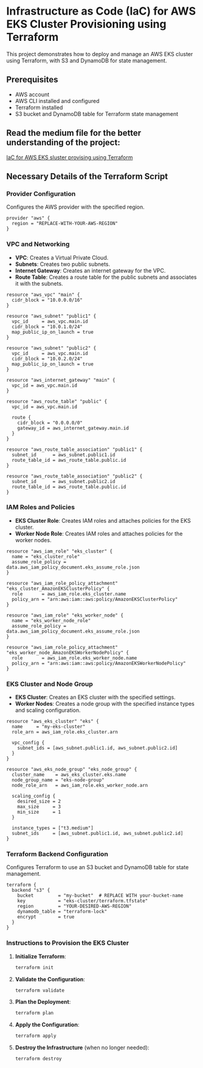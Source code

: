 # Infrastructure as Code (IaC) for AWS EKS Cluster Provisioning using Terraform

This project demonstrates how to deploy and manage an AWS EKS cluster using Terraform, with S3 and DynamoDB for state management.

## Prerequisites

- AWS account
- AWS CLI installed and configured
- Terraform installed
- S3 bucket and DynamoDB table for Terraform state management

## Read the medium file for the better understanding of the project:
[IaC for AWS EKS sluster provising using Terraform](https://carl-writes.medium.com/infrastructure-as-code-iac-for-aws-eks-cluster-provisioning-using-terraform-95ce0d0a890f)


## Necessary Details of the Terraform Script

### Provider Configuration

Configures the AWS provider with the specified region.

```hcl
provider "aws" {
  region = "REPLACE-WITH-YOUR-AWS-REGION"
}
```

### VPC and Networking

- **VPC**: Creates a Virtual Private Cloud.
- **Subnets**: Creates two public subnets.
- **Internet Gateway**: Creates an internet gateway for the VPC.
- **Route Table**: Creates a route table for the public subnets and associates it with the subnets.

```hcl
resource "aws_vpc" "main" {
  cidr_block = "10.0.0.0/16"
}

resource "aws_subnet" "public1" {
  vpc_id     = aws_vpc.main.id
  cidr_block = "10.0.1.0/24"
  map_public_ip_on_launch = true
}

resource "aws_subnet" "public2" {
  vpc_id     = aws_vpc.main.id
  cidr_block = "10.0.2.0/24"
  map_public_ip_on_launch = true
}

resource "aws_internet_gateway" "main" {
  vpc_id = aws_vpc.main.id
}

resource "aws_route_table" "public" {
  vpc_id = aws_vpc.main.id

  route {
    cidr_block = "0.0.0.0/0"
    gateway_id = aws_internet_gateway.main.id
  }
}

resource "aws_route_table_association" "public1" {
  subnet_id      = aws_subnet.public1.id
  route_table_id = aws_route_table.public.id
}

resource "aws_route_table_association" "public2" {
  subnet_id      = aws_subnet.public2.id
  route_table_id = aws_route_table.public.id
}
```

### IAM Roles and Policies

- **EKS Cluster Role**: Creates IAM roles and attaches policies for the EKS cluster.
- **Worker Node Role**: Creates IAM roles and attaches policies for the worker nodes.

```hcl
resource "aws_iam_role" "eks_cluster" {
  name = "eks_cluster_role"
  assume_role_policy = data.aws_iam_policy_document.eks_assume_role.json
}

resource "aws_iam_role_policy_attachment" "eks_cluster_AmazonEKSClusterPolicy" {
  role       = aws_iam_role.eks_cluster.name
  policy_arn = "arn:aws:iam::aws:policy/AmazonEKSClusterPolicy"
}

resource "aws_iam_role" "eks_worker_node" {
  name = "eks_worker_node_role"
  assume_role_policy = data.aws_iam_policy_document.eks_assume_role.json
}

resource "aws_iam_role_policy_attachment" "eks_worker_node_AmazonEKSWorkerNodePolicy" {
  role       = aws_iam_role.eks_worker_node.name
  policy_arn = "arn:aws:iam::aws:policy/AmazonEKSWorkerNodePolicy"
}
```

### EKS Cluster and Node Group

- **EKS Cluster**: Creates an EKS cluster with the specified settings.
- **Worker Nodes**: Creates a node group with the specified instance types and scaling configuration.

```hcl
resource "aws_eks_cluster" "eks" {
  name     = "my-eks-cluster"
  role_arn = aws_iam_role.eks_cluster.arn

  vpc_config {
    subnet_ids = [aws_subnet.public1.id, aws_subnet.public2.id]
  }
}

resource "aws_eks_node_group" "eks_node_group" {
  cluster_name    = aws_eks_cluster.eks.name
  node_group_name = "eks-node-group"
  node_role_arn   = aws_iam_role.eks_worker_node.arn

  scaling_config {
    desired_size = 2
    max_size     = 3
    min_size     = 1
  }

  instance_types = ["t3.medium"]
  subnet_ids     = [aws_subnet.public1.id, aws_subnet.public2.id]
}
```

### Terraform Backend Configuration

Configures Terraform to use an S3 bucket and DynamoDB table for state management.

```hcl
terraform {
  backend "s3" {
    bucket         = "my-bucket"  # REPLACE WITH your-bucket-name
    key            = "eks-cluster/terraform.tfstate"
    region         = "YOUR-DESIRED-AWS-REGION"
    dynamodb_table = "terraform-lock"
    encrypt        = true
  }
}
```

### Instructions to Provision the EKS Cluster

1. **Initialize Terraform**:
    ```sh
    terraform init
    ```

2. **Validate the Configuration**:
    ```sh
    terraform validate
    ```

3. **Plan the Deployment**:
    ```sh
    terraform plan
    ```

4. **Apply the Configuration**:
    ```sh
    terraform apply
    ```

5. **Destroy the Infrastructure** (when no longer needed):
    ```sh
    terraform destroy
    ```


